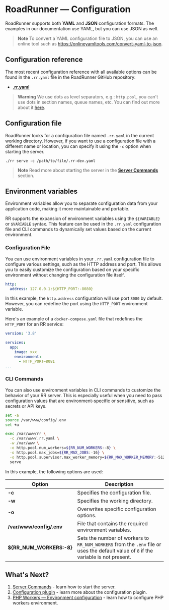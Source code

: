 # RoadRunner — Configuration

RoadRunner supports both **YAML** and **JSON** configuration formats. The examples in our documentation use YAML, but
you can use JSON as well.

> **Note**
> To convert a YAML configuration file to JSON, you can use an online tool such
> as https://onlineyamltools.com/convert-yaml-to-json.

## Configuration reference

The most recent configuration reference with all available options can be found in the `.rr.yaml` file in the RoadRunner
GitHub repository:

- [**.rr.yaml**](https://github.com/roadrunner-server/roadrunner/blob/master/.rr.yaml)

> **Warning**
> We use dots as level separators, e.g.: `http.pool`, you can't use dots in section names, queue names,
> etc. You can find out more about it [here](https://github.com/roadrunner-server/roadrunner/issues/1529).

## Configuration file

RoadRunner looks for a configuration file named `.rr.yaml` in the current working directory. However, if you want to use
a configuration file with a different name or location, you can specify it using the `-c` option when starting the
server.

```terminal
./rr serve -c /path/to/file/.rr-dev.yaml
```

> **Note**
> Read more about starting the server in the [**Server Commands**](../app-server/cli.md) section.

## Environment variables

Environment variables allow you to separate configuration data from your application code, making it more maintainable
and portable.

RR supports the expansion of environment variables using the `${VARIABLE}` or `$VARIABLE` syntax. This feature can be
used in the `.rr.yaml` configuration file and CLI commands to dynamically set values based on the current environment.

### Configuration File

You can use environment variables in your `.rr.yaml` configuration file to configure various settings, such as the HTTP
address and port. This allows you to easily customize the configuration based on your specific environment without
changing the configuration file itself.

```yaml .rr.yaml
http:
  address: 127.0.0.1:${HTTP_PORT:-8080}
```

In this example, the `http.address` configuration will use port `8080` by default. However, you can redefine the port
using the `HTTP_PORT` environment variable.

Here's an example of a `docker-compose.yaml` file that redefines the `HTTP_PORT` for an RR service:

```yaml docker-compose.yaml
version: '3.8'

services:
  app:
    image: xxx
    environment:
      - HTTP_PORT=8081
...
```

### CLI Commands

You can also use environment variables in CLI commands to customize the behavior of your RR server. This is especially
useful when you need to pass configuration values that are environment-specific or sensitive, such as secrets or API
keys.

```bash
set -a
source /var/www/config/.env
set +a

exec /var/www/rr \
  -c /var/www/.rr.yaml \
  -w /var/www \
  -o http.pool.num_workers=${RR_NUM_WORKERS:-8} \
  -o http.pool.max_jobs=${RR_MAX_JOBS:-16} \
  -o http.pool.supervisor.max_worker_memory=${RR_MAX_WORKER_MEMORY:-512}
  serve
```

In this example, the following options are used:

| Option                   | Description                                                                                                                          |
|--------------------------|--------------------------------------------------------------------------------------------------------------------------------------|
| **-c**                   | Specifies the configuration file.                                                                                                    |
| **-w**                   | Specifies the working directory.                                                                                                     |
| **-o**                   | Overwrites specific configuration options.                                                                                           |
| **/var/www/config/.env** | File that contains the required environment variables.                                                                               |
| **${RR_NUM_WORKERS:-8}** | Sets the number of workers to `RR_NUM_WORKERS` from the `.env` file or uses the default value of `8` if the variable is not present. |

## What's Next?

1. [Server Commands](../app-server/cli.md) - learn how to start the server.
2. [Configuration plugin](../plugins/config.md) - learn more about the configuration plugin.
3. [PHP Workers — Environment configuration](../php/environment.md) - learn how to configure PHP workers environment.